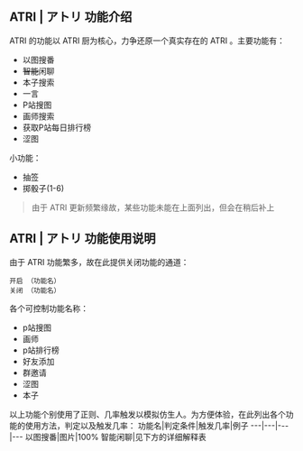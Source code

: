 ## ATRI | アトリ 功能介绍
ATRI 的功能以 ATRI 厨为核心，力争还原一个真实存在的 ATRI 。主要功能有：
- 以图搜番
- ~~智能~~闲聊
- 本子搜索
- 一言
- P站搜图
- 画师搜索
- 获取P站每日排行榜
- 涩图

小功能：
- 抽签
- 掷骰子(1-6)

> 由于 ATRI 更新频繁缘故，某些功能未能在上面列出，但会在稍后补上

## ATRI | アトリ 功能使用说明

由于 ATRI 功能繁多，故在此提供关闭功能的通道：
```
开启 （功能名）
关闭 （功能名）
```
各个可控制功能名称：
- p站搜图
- 画师
- p站排行榜
- 好友添加
- 群邀请
- 涩图
- 本子

以上功能个别使用了正则、几率触发以模拟仿生人。为方便体验，在此列出各个功能的使用方法，判定以及触发几率：
功能名|判定条件|触发几率|例子
---|---|---|---
以图搜番|图片|100%
智能闲聊|见下方的详细解释表
